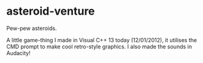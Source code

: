 asteroid-venture
================

Pew-pew asteroids.

A little game-thing I made in Visual C++ 13 today (12/01/2012), it utilises the CMD prompt to make cool retro-style graphics.
I also made the sounds in Audacity!

